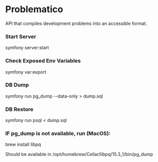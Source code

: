# Problematico
API that compiles development problems into an accessible format. 

### Start Server
symfony server:start 

### Check Exposed Env Variables
symfony var:export

### DB Dump
symfony run pg_dump --data-only > dump.sql 

### DB Restore 
symfony run psql < dump.sql

### **IF pg_dump is not available, run (MacOS):**
brew install libpq

Should be available in /opt/homebrew/Cellar/libpq/15.3_1/bin/pg_dump
